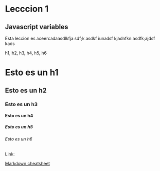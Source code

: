 Lecccion 1
==========

Javascript variables
--------------------

Esta leccion es aceercadaasdlkfja sdf;k asdkf iunadsf kjadnfkn asdfk;ajdsf kads

h1, h2, h3, h4, h5, h6

# Esto es un h1
## Esto es un h2
### Esto es un h3
#### Esto es un h4
##### Esto es un h5
###### Esto es un h6

Link:

[Markdown cheatsheet](https://github.com/adam-p/markdown-here/wiki/Markdown-Cheatsheet)